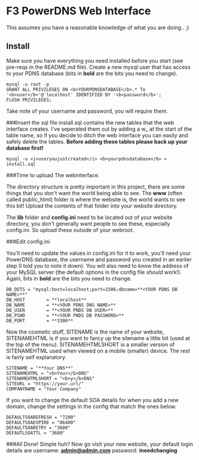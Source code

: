 # F3 PowerDNS Web Interface

This assumes you have a reasonable knowledge of what you are doing.. ;)

## Install

Make sure you have everything you need installed before you start (see pre-reqs in the README.md file). Create a new mysql user that has access to your PDNS database (bits in **bold** are the bits you need to change).

```
mysql -u root -p
GRANT ALL PRIVILEGES ON <b>YOURPDNSDATABASE</b>.* To '<b>user</b>'@'localhost' IDENTIFIED BY '<b>password</b>';
FLUSH PRIVILEGES;
```
Take note of your username and password, you will require them.

###Insert the sql file
install.sql contains the new tables that the web interface creates. I've seperated them out by adding a w_ at the start of the table name, so if you decide to ditch the web interface you can easily and safely delete the tables. **Before adding these tables please back up your database first!**

````
mysql -u <i>useryoujustcreated</i> <b>yourpdnsdatabase</b> < install.sql
````

###Time to upload The webinterface.

The directory structure is pretty important in this project, there are some things that you don't want the world being able to see. The **www** (often called public_html) folder is where the website is, the world wants to see this bit! Upload the contents of that folder into your website directory.

The **lib** folder and **config.ini** need to be located out of your website directory, you don't generally want people to see these, especially config.ini. So upload these outside of your webroot.

###Edit config.ini

You'll need to update the values in config.ini for it to work, you'll need your PowerDNS database, the username and password you created in an earlier step (I told you to note it down). You will also need to know the address of your MySQL server (the default options in the config file *should* work!). Again, bits in **bold** are the bits you need to change.
````
DB_DETS = "mysql:host=localhost;port=3306;dbname=**<YOUR PDNS DB NAME>**"
DB_HOST        = **localhost**
DB_NAME        = **<YOUR PDNS DNS NAME>**
DB_USER        = **<YOUR PNDS DB USER>**
DB_PSWD        = **<YOUR PNDS DB PASSWORD>**
DB_PORT        = **3306**
````
Now the cosmetic stuff, SITENAME is the name of your website, SITENAMEHTML is if you want to fancy up the sitename a little bit (used at the top of the menu). SITENAMEHTMLSHORT is a smaller version of SITENAMEHTML used when viewed on a mobile (smaller) device. The rest is fairly self explanatory.
````
SITENAME = "**Your DNS**"
SITENAMEHTML = "<b>Your</b>DNS"
SITENAMEHTMLSHORT = "<b>y</b>DNS"
SITEURL = "https://your.url/"
COMPANYNAME = "Your Company"
````
If you want to change the default SOA details for when you add a new domain, change the settings in the config that match the ones below.
```
DEFAULTSOAREFRESH = "7200"
DEFAULTSOAEXPIRE = "86400"
DEFAULTSOARETRY = "3600"
DEFAUTLSOATTL = "3600"
````

###All Done!
Simple huh? Now go visit your new website, your default login details are username: **admin@admin.com** password: **ineedchanging**
